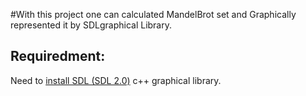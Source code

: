 #With this project one can calculated MandelBrot set and Graphically represented it by SDLgraphical Library.

## Requiredment:
Need to [install SDL (SDL 2.0)](https://wiki.libsdl.org/Installation) c++ graphical library.

